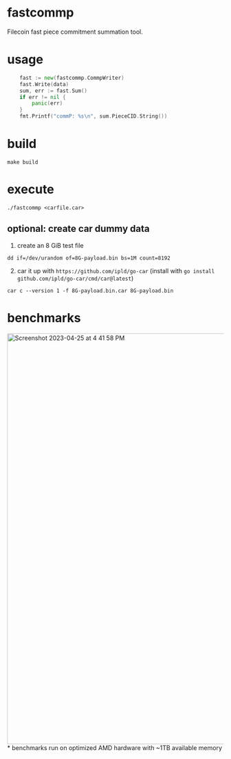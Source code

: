 # fastcommp

Filecoin fast piece commitment summation tool.

# usage

```go
    fast := new(fastcommp.CommpWriter)
	fast.Write(data)
	sum, err := fast.Sum()
	if err != nil {
		panic(err)
	}
	fmt.Printf("commP: %s\n", sum.PieceCID.String())
```

# build

`make build`

# execute

`./fastcommp <carfile.car>`

## optional: create car dummy data

1. create an 8 GiB test file

`
dd if=/dev/urandom of=8G-payload.bin bs=1M count=8192
`

2. car it up with `https://github.com/ipld/go-car` (install with `go install github.com/ipld/go-car/cmd/car@latest`)

`
car c --version 1 -f 8G-payload.bin.car 8G-payload.bin
`
# benchmarks

<img width="955" alt="Screenshot 2023-04-25 at 4 41 58 PM" src="https://user-images.githubusercontent.com/1556714/234313247-56e573e6-107d-4606-8de6-379a92a613e9.png">
* benchmarks run on optimized AMD hardware with ~1TB available memory
